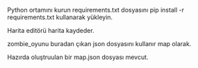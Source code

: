 Python ortamını kurun requirements.txt dosyasını pip install -r requirements.txt kullanarak yükleyin.

Harita editörü harita kaydeder. 

zombie_oyunu buradan çıkan json dosyasını kullanır map olarak. 

Hazırda oluştruulan bir map.json dosyası mevcut.
